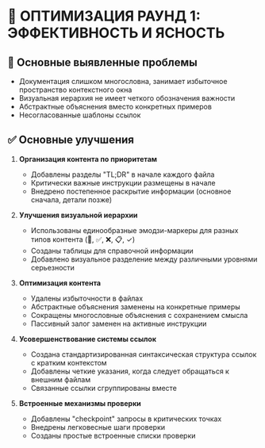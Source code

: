 # 🔄 ОПТИМИЗАЦИЯ РАУНД 1: ЭФФЕКТИВНОСТЬ И ЯСНОСТЬ

## 🚨 Основные выявленные проблемы
- Документация слишком многословна, занимает избыточное пространство контекстного окна
- Визуальная иерархия не имеет четкого обозначения важности
- Абстрактные объяснения вместо конкретных примеров
- Несогласованные шаблоны ссылок

## ✅ Основные улучшения
1. **Организация контента по приоритетам**
   - Добавлены разделы "TL;DR" в начале каждого файла
   - Критически важные инструкции размещены в начале
   - Внедрено постепенное раскрытие информации (основное сначала, детали позже)

2. **Улучшения визуальной иерархии**
   - Использованы единообразные эмодзи-маркеры для разных типов контента (🚨, ✅, ❌, 📋, ✓)
   - Созданы таблицы для справочной информации
   - Добавлено визуальное разделение между различными уровнями серьезности

3. **Оптимизация контента**
   - Удалены избыточности в файлах
   - Абстрактные объяснения заменены на конкретные примеры
   - Сокращены многословные объяснения с сохранением смысла
   - Пассивный залог заменен на активные инструкции

4. **Усовершенствование системы ссылок**
   - Создана стандартизированная синтаксическая структура ссылок с кратким контекстом
   - Добавлены четкие указания, когда следует обращаться к внешним файлам
   - Связанные ссылки сгруппированы вместе

5. **Встроенные механизмы проверки**
   - Добавлены "checkpoint" запросы в критических точках
   - Внедрены легковесные шаги проверки
   - Созданы простые встроенные списки проверки